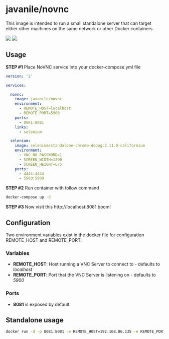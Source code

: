 # javanile/novnc

This image is intended to run a small standalone server that can target either other machines on the same network or other Docker containers.

[![](https://images.microbadger.com/badges/image/javanile/novnc.svg)](https://microbadger.com/images/javanile/novnc "Get your own image badge on microbadger.com")
[![](https://images.microbadger.com/badges/version/javanile/novnc.svg)](https://microbadger.com/images/javanile/novnc "Get your own version badge on microbadger.com")

## Usage
**STEP #1** Place NoVNC service into your docker-compose.yml file
```yml
version: '2'

services:

  novnc:
    image: javanile/novnc
    environment:
      - REMOTE_HOST=localhost
      - REMOTE_PORT=5900
    ports:
      - 8081:8081
    links:
      - selenium

  selenium:
    image: selenium/standalone-chrome-debug:3.11.0-californium
    environment:
      - VNC_NO_PASSWORD=1
      - SCREEN_WIDTH=1200
      - SCREEN_HEIGHT=675
    ports:
      - 4444:4444
      - 5900:5900
```
**STEP #2** Run container with follow command
```bash
docker-compose up -d
```
**STEP #3** Now visit this http://localhost:8081 boom!

## Configuration
Two environment variables exist in the docker file for configuration REMOTE_HOST and REMOTE_PORT.

### Variables
- **REMOTE_HOST**: Host running a VNC Server to connect to - defaults to *localhost*
- **REMOTE_PORT**: Port that the VNC Server is listening on - defaults to *5900*

### Ports
- **8081** is exposed by default.

## Standalone usage
```bash
docker run -d -p 8081:8081 -e REMOTE_HOST=192.168.86.135 -e REMOTE_PORT=5901 javanile/novnc
```

